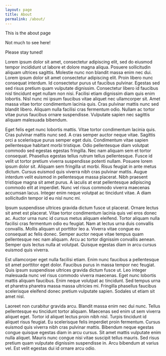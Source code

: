 ```yaml
---
layout: page
title: About
permalink: /about/
---
```


This is the about page

Not much to see here!

Please stay tuned!

Lorem ipsum dolor sit amet, consectetur adipiscing elit, sed do eiusmod tempor incididunt ut labore et dolore magna aliqua. Posuere sollicitudin aliquam ultrices sagittis. Molestie nunc non blandit massa enim nec dui. Lorem ipsum dolor sit amet consectetur adipiscing elit. Proin libero nunc consequat interdum. Id consectetur purus ut faucibus pulvinar. Egestas sed sed risus pretium quam vulputate dignissim. Consectetur libero id faucibus nisl tincidunt eget nullam non nisi. Facilisi etiam dignissim diam quis enim lobortis. Nisl nunc mi ipsum faucibus vitae aliquet nec ullamcorper sit. Amet massa vitae tortor condimentum lacinia quis. Cras pulvinar mattis nunc sed blandit libero. Aliquam nulla facilisi cras fermentum odio. Nullam ac tortor vitae purus faucibus ornare suspendisse. Vulputate sapien nec sagittis aliquam malesuada bibendum.

Eget felis eget nunc lobortis mattis. Vitae tortor condimentum lacinia quis. Cras pulvinar mattis nunc sed. A cras semper auctor neque vitae. Sagittis orci a scelerisque purus semper eget duis. Condimentum vitae sapien pellentesque habitant morbi tristique. Odio pellentesque diam volutpat commodo sed egestas egestas fringilla. Nec nam aliquam sem et tortor consequat. Phasellus egestas tellus rutrum tellus pellentesque. Fusce id velit ut tortor pretium viverra suspendisse potenti nullam. Posuere lorem ipsum dolor sit. Aliquam sem fringilla ut morbi. Risus feugiat in ante metus dictum. Cursus euismod quis viverra nibh cras pulvinar mattis. Augue interdum velit euismod in pellentesque massa placerat. Nibh praesent tristique magna sit amet purus. A iaculis at erat pellentesque adipiscing commodo elit at imperdiet. Nunc vel risus commodo viverra maecenas accumsan lacus. Integer enim neque volutpat ac tincidunt vitae. A diam sollicitudin tempor id eu nisl nunc mi.

Ipsum suspendisse ultrices gravida dictum fusce ut placerat. Ornare lectus sit amet est placerat. Vitae tortor condimentum lacinia quis vel eros donec ac. Auctor urna nunc id cursus metus aliquam eleifend. Tortor aliquam nulla facilisi cras fermentum odio eu feugiat. Nam at lectus urna duis convallis convallis. Mollis aliquam ut porttitor leo a. Viverra vitae congue eu consequat ac felis donec. Semper auctor neque vitae tempus quam pellentesque nec nam aliquam. Arcu ac tortor dignissim convallis aenean. Semper quis lectus nulla at volutpat. Quisque egestas diam in arcu cursus euismod quis viverra.

Est ullamcorper eget nulla facilisi etiam. Enim nunc faucibus a pellentesque sit amet porttitor eget dolor. Faucibus purus in massa tempor nec feugiat. Quis ipsum suspendisse ultrices gravida dictum fusce ut. Leo integer malesuada nunc vel risus commodo viverra maecenas. Eget nunc lobortis mattis aliquam faucibus. Enim neque volutpat ac tincidunt. Sed tempus urna et pharetra pharetra massa massa ultricies mi. Fringilla phasellus faucibus scelerisque eleifend donec pretium vulputate sapien. Sodales ut etiam sit amet nisl.

Laoreet non curabitur gravida arcu. Blandit massa enim nec dui nunc. Tellus pellentesque eu tincidunt tortor aliquam. Maecenas sed enim ut sem viverra aliquet eget. Tortor id aliquet lectus proin nibh nisl. Turpis tincidunt id aliquet risus feugiat. Eu scelerisque felis imperdiet proin fermentum. Cursus euismod quis viverra nibh cras pulvinar mattis. Bibendum neque egestas congue quisque egestas diam in arcu cursus. Sit amet mattis vulputate enim nulla aliquet. Mauris nunc congue nisi vitae suscipit tellus mauris. Sed risus pretium quam vulputate dignissim suspendisse in. Arcu bibendum at varius vel. Est velit egestas dui id ornare arcu odio.